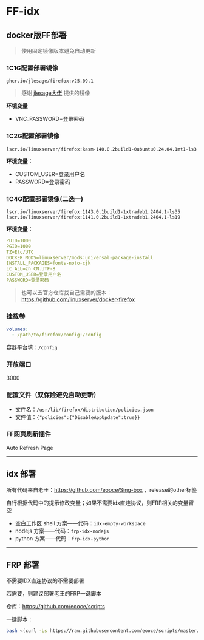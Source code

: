 # FF-idx

## docker版FF部署

> 使用固定镜像版本避免自动更新

### 1C1G配置部署镜像

```shell
ghcr.io/jlesage/firefox:v25.09.1
```
> 感谢 [jlesage大佬](https://github.com/jlesage/docker-firefox) 提供的镜像

**环境变量**
- VNC_PASSWORD=登录密码

### 1C2G配置部署镜像

```shell
lscr.io/linuxserver/firefox:kasm-140.0.2build1-0ubuntu0.24.04.1mt1-ls3
```

**环境变量：**
- CUSTOM_USER=登录用户名
- PASSWORD=登录密码

### 1C4G配置部署镜像(二选一)

```shell
lscr.io/linuxserver/firefox:1143.0.1build1-1xtradeb1.2404.1-ls35
lscr.io/linuxserver/firefox:1141.0.2build1-1xtradeb1.2404.1-ls19
```

**环境变量：**

```yml
PUID=1000
PGID=1000
TZ=Etc/UTC
DOCKER_MODS=linuxserver/mods:universal-package-install
INSTALL_PACKAGES=fonts-noto-cjk
LC_ALL=zh_CN.UTF-8
CUSTOM_USER=登录用户名
PASSWORD=登录密码
```

> 也可以去官方仓库找自己需要的版本：https://github.com/linuxserver/docker-firefox

### 挂载卷

```yml
volumes:
  - /path/to/firefox/config:/config
```

容器平台填：`/config`

### 开放端口

3000

### 配置文件（双保险避免自动更新）

- 文件名：`/usr/lib/firefox/distribution/policies.json`
- 文件值：`{"policies":{"DisableAppUpdate":true}}`

### FF网页刷新插件

Auto Refresh Page

----

## idx 部署

所有代码来自老王：https://github.com/eooce/Sing-box ，release的other标签

自行根据代码中的提示修改变量；如果不需要idx直连协议，则FRP相关的变量留空

- 空白工作区 shell 方案——代码：`idx-empty-workspace`
- nodejs 方案——代码：`frp-idx-nodejs`
- python 方案——代码：`frp-idx-python`

----

## FRP 部署

不需要IDX直连协议的不需要部署

若需要，则建议部署老王的FRP一键脚本

仓库：https://github.com/eooce/scripts

一键脚本：

```bash
bash <(curl -Ls https://raw.githubusercontent.com/eooce/scripts/master/frp.sh)
```
